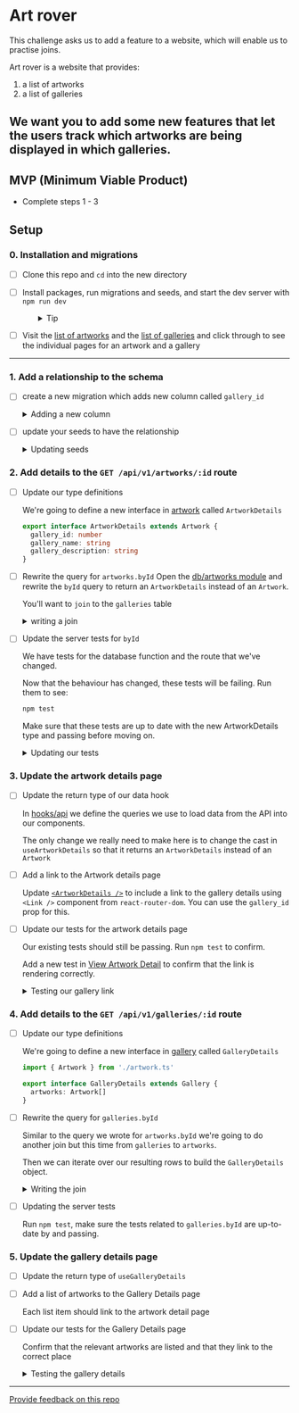 # Art rover

This challenge asks us to add a feature to a website, which will enable us to practise joins.

Art rover is a website that provides:
1. a list of artworks
2. a list of galleries

We want you to add some new features that let the users track which
artworks are being displayed in which galleries.
---

## MVP (Minimum Viable Product)
- Complete steps 1 - 3


## Setup

### 0. Installation and migrations

- [ ] Clone this repo and `cd` into the new directory
- [ ] Install packages, run migrations and seeds, and start the dev server with `npm run dev`
  <details style="padding-left: 2em">
    <summary>Tip</summary>

    Commands might look like this:

    ```sh
    npm i
    npm run knex migrate:latest
    npm run knex seed:run
    npm run dev
    ```

    This will create and populate the database with the existing migrations and seeds, and start the server with `nodemon`.
  </details>
- [ ] Visit the [list of artworks](http://localhost:5173/artworks) and the [list of galleries](http://localhost:5173/galleries) and click through to see the individual pages for an artwork and a gallery 
----
### 1. Add a relationship to the schema
- [ ] create a new migration which adds new column called `gallery_id`
  <details>
    <summary>Adding a new column</summary>
    To update an existing table in a migration we're going to use: `knex.schema.alterTable('artworks', (table) => { ... })`

    This column should be explicitly related to the gallery table, using `table.integer('gallery_id').references('galleries.id')`

    To add a strategy for what we should do when the gallery that an artwork references is deleted, we can use a trigger on the constraint. In this case we will have to delete the artwork, since an artwork without a gallery is illegal  `.onDelete('CASCADE')`

    Don't forget to use `table.dropColumn` for the `down` function in your migration

    Read the [knex docs](https://knexjs.org/guide/schema-builder.html#foreign) for more details.
  </details>
- [ ] update your seeds to have the relationship
  <details>
    <summary>Updating seeds</summary>

        In our existing seeds, none of the artworks have a gallery_id, so add a value to each of them that matches up with the id of a gallery

    They should be a number between 1 and 4 to match up to the IDs of the galleries.
  </details>

### 2. Add details to the `GET /api/v1/artworks/:id` route
- [ ] Update our type definitions
 
  We're going to define a new interface in [artwork](./models/artwork.ts) called `ArtworkDetails`

  ```typescript
  export interface ArtworkDetails extends Artwork {
    gallery_id: number
    gallery_name: string
    gallery_description: string
  }
  ```
  
- [ ] Rewrite the query for `artworks.byId`
  Open the [db/artworks module](./server/db/artworks.ts) and rewrite the `byId` query to return an `ArtworkDetails` instead of an `Artwork`.

  You'll want to `join` to the `galleries` table

  <details>
    <summary>writing a join</summary>


    We want to include the details for the related gallery in the results of our query for a specific artwork.

    We _also_ want to always include the data for this artwork, even if there is no matching gallery (i.e. if `gallery_id` is `NULL`)

    This means we're going to start with a left join:
    ```js
    connection('artworks').join('galleries', 'artworks.gallery_id', 'galleries.id')
    ```
    We want our results to include all the columns from `artworks` as is, and then we want the columns from `galleries` with a prefix of `gallery_`, we can write that in the select method.
    ```js
    .select(
      'artworks.*',
      'galleries.name as gallery_name',
      // and so forth
    )
    ```

    We'll filter to the one artwork using the id parameter
    ```js
    .where('artworks.id', id)
    ```

    We only expect zero or one result, so this is a good use for `.first()`

    Finally, we need to make sure that the return type of this function is `Promise<ArtworkDetails>`, you can give the function a return annotation or cast the final result like this:
    ```ts
    return data as ArtworkDetails
    ```

    Either in the browser, Thunder Client or insomnia `GET http://localhost:5173/api/v1/artworks/3` and check that you're getting the output you expect. On some computers, you might need to use ` http://localhost:3000/api/v1/artworks/3` for this to work in Thunder Client
  </details>
- [ ] Update the server tests for `byId`

  We have tests for the database function and the route that we've changed.

  Now that the behaviour has changed, these tests will be failing. Run them to see:
  ```sh
  npm test
  ```

  Make sure that these tests are up to date with the new ArtworkDetails type and passing before moving on. 

  <details>
    <summary>Updating our tests</summary>
    The database test will be failing because the snapshot no longer matches. In the vitest runner (i.e. in your terminal while running npm test) you can see the new "actual" snapshot as compared to the expected snapshot and press `u` to accept it.

    This will rerun the changed test, which should be passing now.

    The route test will need to be updated too, in it we mock out the `byId` function, having it return an object matching the old type definition. Update the mock-implementation to match our new type definition.

    This will cause the test to fail, after visually confirming the new result, press `u` in the test runner to accept this snapshot too.

    Now all your tests should be passing. This is a good time to commit. 
  </details>

### 3. Update the artwork details page
- [ ] Update the return type of our data hook
  
  In [hooks/api](./client/hooks/api.ts) we define the queries we use to load data from the API into our components.

  The only change we really need to make here is to change the cast in `useArtworkDetails` so that it returns an `ArtworkDetails` instead of an `Artwork`

- [ ] Add a link to the Artwork details page
  
  Update [`<ArtworkDetails />`](./client/components/ArtworkDetails.tsx) to include a link to the gallery details using `<Link />` component from `react-router-dom`. You can use the `gallery_id` prop for this.

- [ ] Update our tests for the artwork details page

  Our existing tests should still be passing. Run `npm test` to confirm.

  Add a new test in [View Artwork Detail](./client/test/ViewArtworkDetail.test.tsx) to confirm that the link is rendering correctly.

  <details>
    <summary>Testing our gallery link</summary>
    You'll need to update the `nock` call to respond with a full `ArtworkDetails` object

    Since the link will not render until our data is loaded, the easiest way to wait for it is to `await` one of the `find...` methods, e.g. you can get a link by the aria-role `link`.
    ```js
    const galleryLink = await screen.findByRole('link', { name: ['YOUR LINK TEXT HERE'] })
    ```
  </details>

### 4. Add details to the `GET /api/v1/galleries/:id` route
- [ ] Update our type definitions
 
  We're going to define a new interface in [gallery](./models/gallery.ts) called `GalleryDetails`

  ```typescript
  import { Artwork } from './artwork.ts'

  export interface GalleryDetails extends Gallery {
    artworks: Artwork[]
  }
  ```
- [ ] Rewrite the query for `galleries.byId`

  Similar to the query we wrote for `artworks.byId` we're going to
  do another join but this time from `galleries` to `artworks`.

  Then we can iterate over our resulting rows to build the `GalleryDetails` object.

  <details>
    <summary>Writing the join</summary>

    We'll use select to keep `galleries.*` and then prefix all the columns from `artworks`.

    We can take all the gallery properties from the first row in our result set (since they'll be the same in each row).

    We'll build an `Artwork` object from each row in the result set and push it into an array called `artworks`.

    If there are no related artworks, the first row will have an `artwork_id` of `null`. So we can skip any rows like that when building up our array
  </details>
- [ ] Updating the server tests

  Run `npm test`, make sure the tests related to `galleries.byId` are
  up-to-date by and passing.

### 5. Update the gallery details page
- [ ] Update the return type of `useGalleryDetails`
- [ ] Add a list of artworks to the Gallery Details page
  
  Each list item should link to the artwork detail page

- [ ] Update our tests for the Gallery Details page

  Confirm that the relevant artworks are listed and that they link to the correct place

  <details>
    <summary>Testing the gallery details</summary>
    You can find the with the roles `link` or `listitem`, narrow it down by name.

    Click on the links to confirm they show you the right artwork

    ```js
    // find the link
    const link = await screen.findByRole('link', { name: 'Pancake Paradise' })

    // click on it
    await user.click(link)

    // now we should be on the artwork details page
    const heading = await screen.findByRole('heading', { name: 'Artwork: Pancake Paradise' })
    expect(heading).toBeVisible()
    ```
  </details>

---
[Provide feedback on this repo](https://docs.google.com/forms/d/e/1FAIpQLSfw4FGdWkLwMLlUaNQ8FtP2CTJdGDUv6Xoxrh19zIrJSkvT4Q/viewform?usp=pp_url&entry.1958421517=art-rover)
